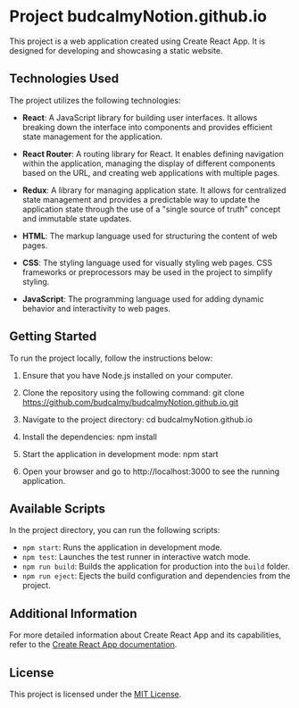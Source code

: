 # Project budcalmyNotion.github.io

This project is a web application created using Create React App. It is designed for developing and showcasing a static website.

## Technologies Used

The project utilizes the following technologies:

- **React**: A JavaScript library for building user interfaces. It allows breaking down the interface into components and provides efficient state management for the application.

- **React Router**: A routing library for React. It enables defining navigation within the application, managing the display of different components based on the URL, and creating web applications with multiple pages.

- **Redux**: A library for managing application state. It allows for centralized state management and provides a predictable way to update the application state through the use of a "single source of truth" concept and immutable state updates.

- **HTML**: The markup language used for structuring the content of web pages.

- **CSS**: The styling language used for visually styling web pages. CSS frameworks or preprocessors may be used in the project to simplify styling.

- **JavaScript**: The programming language used for adding dynamic behavior and interactivity to web pages.

## Getting Started

To run the project locally, follow the instructions below:

1. Ensure that you have Node.js installed on your computer.

2. Clone the repository using the following command: git clone https://github.com/budcalmy/budcalmyNotion.github.io.git

3. Navigate to the project directory: cd budcalmyNotion.github.io
4. Install the dependencies: npm install
5. Start the application in development mode: npm start
6. Open your browser and go to http://localhost:3000 to see the running application.

## Available Scripts

In the project directory, you can run the following scripts:

- `npm start`: Runs the application in development mode.
- `npm test`: Launches the test runner in interactive watch mode.
- `npm run build`: Builds the application for production into the `build` folder.
- `npm run eject`: Ejects the build configuration and dependencies from the project.

## Additional Information

For more detailed information about Create React App and its capabilities, refer to the [Create React App documentation](https://facebook.github.io/create-react-app/docs).

## License

This project is licensed under the [MIT License](LICENSE).
